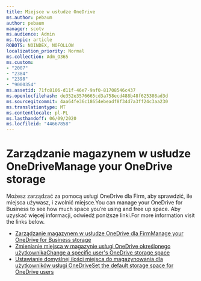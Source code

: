 ```yaml
---
title: Miejsce w usłudze OneDrive
ms.author: pebaum
author: pebaum
manager: scotv
ms.audience: Admin
ms.topic: article
ROBOTS: NOINDEX, NOFOLLOW
localization_priority: Normal
ms.collection: Adm_O365
ms.custom:
- "2007"
- "2384"
- "2398"
- "9000354"
ms.assetid: 71fc8106-d11f-46e7-9af0-81708546c437
ms.openlocfilehash: de352e3576665cd3a758ecd488b48f625308ad3d
ms.sourcegitcommit: 4aa64fe36c18654ebeadf8f34d7a3ff24c3aa230
ms.translationtype: MT
ms.contentlocale: pl-PL
ms.lasthandoff: 06/09/2020
ms.locfileid: "44667858"
---
```

# <a name="manage-your-onedrive-storage"></a><span data-ttu-id="8bcb4-102">Zarządzanie magazynem w usłudze OneDrive</span><span class="sxs-lookup"><span data-stu-id="8bcb4-102">Manage your OneDrive storage</span></span>

<span data-ttu-id="8bcb4-103">Możesz zarządzać za pomocą usługi OneDrive dla Firm, aby sprawdzić, ile miejsca używasz, i zwolnić miejsce.</span><span class="sxs-lookup"><span data-stu-id="8bcb4-103">You can manage your OneDrive for Business to see how much space you’re using and free up space.</span></span>  <span data-ttu-id="8bcb4-104">Aby uzyskać więcej informacji, odwiedź poniższe linki.</span><span class="sxs-lookup"><span data-stu-id="8bcb4-104">For more information visit the links below.</span></span>

- [<span data-ttu-id="8bcb4-105">Zarządzanie magazynem w usłudze OneDrive dla Firm</span><span class="sxs-lookup"><span data-stu-id="8bcb4-105">Manage your OneDrive for Business storage</span></span>](https://support.microsoft.com/office/31519161-059c-4764-b6f8-f5cd29f7fe68)
- [<span data-ttu-id="8bcb4-106">Zmienianie miejsca w magazynie usługi OneDrive określonego użytkownika</span><span class="sxs-lookup"><span data-stu-id="8bcb4-106">Change a specific user's OneDrive storage space</span></span>](https://docs.microsoft.com/onedrive/change-user-storage)
- [<span data-ttu-id="8bcb4-107">Ustawianie domyślnej ilości miejsca do magazynowania dla użytkowników usługi OneDrive</span><span class="sxs-lookup"><span data-stu-id="8bcb4-107">Set the default storage space for OneDrive users</span></span>](https://docs.microsoft.com/onedrive/set-default-storage-space)